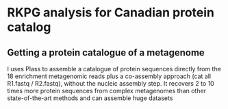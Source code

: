 # RKPG analysis for Canadian protein catalog

## Getting a protein catalogue of a metagenome
I uses Plass to assemble a catalogue of protein sequences directly from the 18 enrichment metagenomic reads plus a co-assembly approach (cat all R1.fastq / R2.fastq), without the nucleic assembly step. It recovers 2 to 10 times more protein sequences from complex metagenomes than other state-of-the-art methods and can assemble huge datasets

